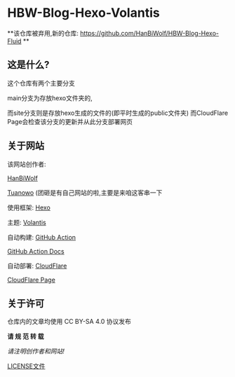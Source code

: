 # HBW-Blog-Hexo-Volantis

**该仓库被弃用,新的仓库: https://github.com/HanBiWolf/HBW-Blog-Hexo-Fluid **

## 这是什么?
这个仓库有两个主要分支

main分支为存放hexo文件夹的,

而site分支则是存放hexo生成的文件的(即平时生成的public文件夹)
而CloudFlare Page会检查该分支的更新并从此分支部署网页

## 关于网站
该网站创作者:

[HanBiWolf](https://www.hanbiwolf.top/)

[Tuanowo](https://www.tuanowo.top/) (团砸是有自己网站的啦,主要是来咱这客串一下


使用框架: [Hexo](https://hexo.io)

主题: [Volantis](https://github.com/volantis-x/hexo-theme-volantis/#5.7.4)

自动构建: [GitHub Action](https://github.com/HanBiWolf/HBW-Blog-Hexo-Volantis/actions)

[GitHub Action Docs](https://docs.github.com/cn/actions)

自动部署: [CloudFlare](https://www.cloudflare.com)

[CloudFlare Page](https://developers.cloudflare.com/pages/)

## 关于许可
仓库内的文章均使用 CC BY-SA 4.0 协议发布

**请 规 范 转 载**

*请注明创作者和网站!*

[LICENSE文件](https://github.com/HanBiWolf/HBW-Blog-Hexo-Volantis/blob/main/LICENSE)

